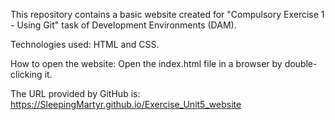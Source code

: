 This repository contains a basic website created for "Compulsory Exercise 1 - Using Git" task of Development Environments (DAM).

Technologies used: HTML and CSS.

How to open the website: Open the index.html file in a browser by double-clicking it.

The URL provided by GitHub is: https://SleepingMartyr.github.io/Exercise_Unit5_website
